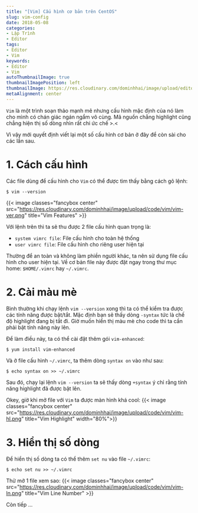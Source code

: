 ```yaml
---
title: "[Vim] Cấu hình cơ bản trên CentOS"
slug: vim-config
date: 2018-05-08
categories:
- Lập Trình
- Editor
tags:
- Editor
- Vim
keywords:
- Editor
- Vim
autoThumbnailImage: true
thumbnailImagePosition: left
thumbnailImage: https://res.cloudinary.com/dominhhai/image/upload/editor/vim.png
metaAlignment: center
---
```

`Vim` là một trình soạn thảo mạnh mẽ nhưng cấu hình mặc định của nó làm cho mình có chán giác ngán ngẩm vô cùng. Mã nguồn chẳng highlight cũng chẳng hiện thị số dòng nhìn rất chi ức chế >.<
<!--more-->

Vì vậy mới quyết định viết lại một số cấu hình cơ bản ở đây để còn sài cho các lần sau.

# 1. Cách cấu hình
Các file dùng để cấu hình cho `Vim` có thể được tìm thấy bằng cách gõ lệnh:
```
$ vim --version
```

{{< image classes="fancybox center" src="https://res.cloudinary.com/dominhhai/image/upload/code/vim/vim-ver.png" title="Vim Features" >}}

Với lệnh trên thì ta sẽ thu được 2 file cấu hình quan trọng là:

* `system vimrc file`: File cấu hình cho toàn hệ thống
* `user vimrc file`: File cấu hình cho riêng user hiện tại

Thường để an toàn và không làm phiền người khác, ta nên sử dụng file cấu hình cho user hiện tại. Về cơ bản file này được đặt ngay trong thư mục home: `$HOME/.vimrc` hay `~/.vimrc`.

# 2. Cài màu mè
Bình thường khi chạy lệnh `vim --version` xong thì ta có thể kiểm tra được các tính năng được bật/tắt. Mặc định bạn sẽ thấy dòng `-syntax` tức là chế độ highlight đang bị tắt đi. Giờ muốn hiển thị màu mè cho code thì ta cần phải bật tính năng này lên.

Để làm điều này, ta có thể cài đặt thêm gói `vim-enhanced`:
```
$ yum install vim-enhanced
```

Và ở file cấu hình `~/.vimrc`, ta thêm dòng `syntax on` vào như sau:
```
$ echo syntax on >> ~/.vimrc
```

Sau đó, chạy lại lệnh `vim --version` ta sẽ thấy dòng `+syntax` ý chỉ rằng tính năng highlight đã được bật lên.

Okey, giờ khi mở file với `Vim` ta được màn hình khá cool:
{{< image classes="fancybox center" src="https://res.cloudinary.com/dominhhai/image/upload/code/vim/vim-hl.png" title="Vim Highlight" width="80%">}}

# 3. Hiển thị số dòng
Để hiển thị số dòng ta có thể thêm `set nu` vào file `~/.vimrc`:
```
$ echo set nu >> ~/.vimrc
```

Thử mở 1 file xem sao:
{{< image classes="fancybox center" src="https://res.cloudinary.com/dominhhai/image/upload/code/vim/vim-ln.png" title="Vim Line Number" >}}

Còn tiếp ...
